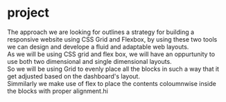 
# project
The approach we are looking for outlines a strategy for building a responsive website using CSS Grid and Flexbox,
by using these two tools we can design and develope a fluid and adaptable web layouts.
<br>
As we will be using CSS grid and flex box, we will have an oppurtunity to use both two dimensional and single dimensional layouts.
<br>
So we will be using Grid to evenly place all the blocks in such a way that it get adjusted based on the dashboard's layout.
<br>
Simmilarly we make use of flex to place the contents coloumnwise inside the blocks with proper alignment.hi